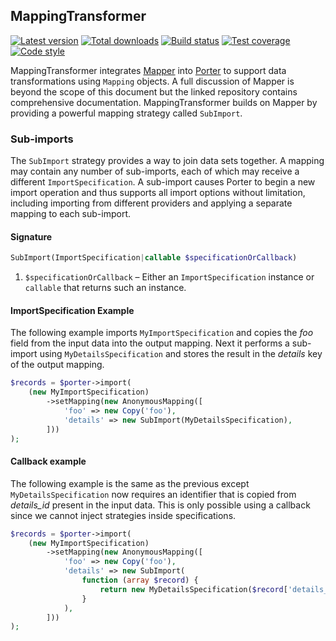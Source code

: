 MappingTransformer
------------------

[![Latest version][Version image]][Releases]
[![Total downloads][Downloads image]][Downloads]
[![Build status][Build image]][Build]
[![Test coverage][Coverage image]][Coverage]
[![Code style][Style image]][Style]

MappingTransformer integrates [Mapper][Mapper] into [Porter][Porter] to support data transformations using `Mapping` objects. A full discussion of Mapper is beyond the scope of this document but the linked repository contains comprehensive documentation. MappingTransformer builds on Mapper by providing a powerful mapping strategy called `SubImport`.

### Sub-imports

The `SubImport` strategy provides a way to join data sets together. A mapping may contain any number of sub-imports, each of which may receive a different `ImportSpecification`. A sub-import causes Porter to begin a new import operation and thus supports all import options without limitation, including importing from different providers and applying a separate mapping to each sub-import.

#### Signature

```php
SubImport(ImportSpecification|callable $specificationOrCallback)
```

 1. `$specificationOrCallback` &ndash; Either an `ImportSpecification` instance or `callable` that returns such an instance.

#### ImportSpecification Example

The following example imports `MyImportSpecification` and copies the *foo* field from the input data into the output mapping. Next it performs a sub-import using `MyDetailsSpecification` and stores the result in the *details* key of the output mapping.

```php
$records = $porter->import(
    (new MyImportSpecification)
        ->setMapping(new AnonymousMapping([
            'foo' => new Copy('foo'),
            'details' => new SubImport(MyDetailsSpecification),
        ]))
);
```

#### Callback example

The following example is the same as the previous except `MyDetailsSpecification` now requires an identifier that is copied from *details_id* present in the input data. This is only possible using a callback since we cannot inject strategies inside specifications.

```php
$records = $porter->import(
    (new MyImportSpecification)
        ->setMapping(new AnonymousMapping([
            'foo' => new Copy('foo'),
            'details' => new SubImport(
                function (array $record) {
                    return new MyDetailsSpecification($record['details_id']);
                }
            ),
        ]))
);
```


  [Releases]: https://github.com/Porter-transformers/MappingTransformer/releases
  [Version image]: https://poser.pugx.org/transformers/mapping-transformer/version "Latest version"
  [Downloads]: https://packagist.org/packages/transformers/mapping-transformer
  [Downloads image]: https://poser.pugx.org/transformers/mapping-transformer/downloads "Total downloads"
  [Build]: https://github.com/Porter-transformers/MappingTransformer/actions/workflows/Tests.yaml
  [Build image]: https://github.com/Porter-transformers/MappingTransformer/actions/workflows/Tests.yaml/badge.svg "Build status"
  [Coverage]: https://coveralls.io/github/Porter-transformers/MappingTransformer
  [Coverage image]: https://coveralls.io/repos/github/Porter-transformers/MappingTransformer/badge.svg "Test coverage"
  [Style]: https://styleci.io/repos/76782166
  [Style image]: https://styleci.io/repos/76782166/shield?style=flat "Code style"

  [Porter]: https://github.com/ScriptFUSION/Porter
  [Mapper]: https://github.com/ScriptFUSION/Mapper
